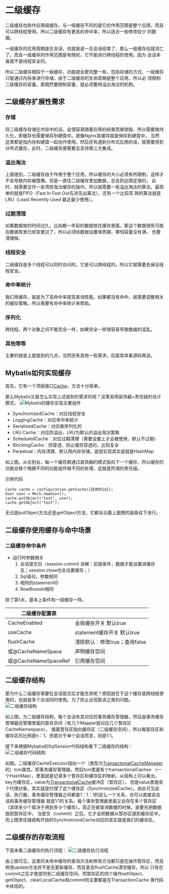# 二级缓存
二级缓存也称作应用级缓存，与一级缓存不同的是它的作用范围是整个应用，而且可以跨线程使用。所以二级缓存有更高的命中率，所以适合一些修改较少
的数据。

一级缓存的应用周期是在会话，也就是说一旦会话结束了，那么一级缓存也就消亡了。而且一级缓存的作用范围是有限的，它不能进行跨线程的使用。因为
会话本身就不是线程安全的。

所以二级缓存相较于一级缓存，功能就会更完整一些，包括存储的方式、一级缓存只能通过内存来进行存储。由于二级缓存的生命周期是整个应用，所以必
须限制二级缓存的容量。那既然要限制容量，就必须要用溢出淘汰的机制。
## 二级缓存扩展性需求
### 存储
将二级缓存存储在内存中的话，会很容易随着应用的结束而被销毁，所以需要做持久化，即缓存也需要保存到硬盘中。就像Nginx其缓存就是保存到硬盘中，
当然这里都是指内存和硬盘一起协作使用。然后还有遇到分布式应用的话，就需要用到分布式缓存，此时，二级缓存便需要去支持第三方集成。

### 溢出淘汰
上面提到，二级缓存由于作用于整个应用，所以缓存的大小必须有所限制，这样才不会导致内存被撑爆。但是一直往二级缓存里加数据，总会到达限定值的，
此时，就需要去作一些清除淘汰缓存的操作。所以就需要一些溢出淘汰的算法，最简单的就是FIFO（Fast In Fast Out先进先出算法），还有一个比较耳
熟的算法就是LRU（Least Recently Used 最近最少使用）。

### 过期清理
如果数据放的时间过久，比如都一年前的数据放在缓存里面，那这个数据很有可能在数据库里已经变更过了，所以必须给数据设置保质期，哪怕容量没有满，
也要清理掉。

### 线程安全
二级缓存是多个线程可以同时访问的，它是可以跨线程的，所以它就需要去保证线程安全。

### 命中率统计
我们用缓存，就是为了高命中来提高查询性能。如果都没有命中，就需要调整相关的缓存策略。所以需要有命中率统计来帮助。

### 序列化
跨线程，两个对象之间不能完全一样，如果完全一样很容易导致数据的混乱。

### 其他等等
主要的就是上面提到的几点，当然还有其他一些需求，后面具体看源码再说。

## Mybatis如何实现缓存
首先，它有一个顶层接口[Cache](../src/main/java/org/apache/ibatis/cache/Cache.java)，方法十分简单。

那么Mybatis又是怎么实现上述提到的需求的呢？这里采用装饰器+责任链的设计模式。
![Mybatis的缓存实现主要组件](../img/20210519222238.png)
- SynchronizedCache：对应线程安全
- LoggingCache：对应命中率统计
- SerializedCache：对应做序列化的
- LRU Cache：对应防溢出，LRU为默认的溢出淘汰策略
- ScheduledCache：对应过期清理（需要设置上才会被使用，默认不过期）
- BlockingCache：防穿透，防止缓存穿透的，比较复杂
- Perpetual：内存清理，默认用内存存储，底层实现其实是就是HashMap

如上图，从左到右，每一个缓存都通过装饰器的模式指向下一个缓存，所以缓存的功能会挨个根据不同的功能组件做不同的处理，这就是所谓的责任链。

示例代码
```
Cache cache = configuration.getCache({具体的id});
User user = Mock.newUser();
cache.putObject("test", user);
cache.getObject("test");
```
无论是putObject方法还是getObject方法，它都会沿着上面图的链条往下进行。
## 二级缓存使用缓存与命中场景
### 二级缓存命中条件
- 运行时参数相关
    1. 会话提交后（session.commit 自解：前提条件，数据才能设置进缓存去；session.close也会设置缓存；）
    2. Sql语句，参数相同
    3. 相同的statementID
    4. RowBounds相同
    
除了第1点，基本上条件和一级缓存一样。

| 二级缓存配置表|   | 
|-------- | --------|
| CacheEnabled | 全局缓存开关 默认true |
| useCache | statement缓存开关 默认true  |
| flushCache | 清除默认：修改true；查询false  |
| <cache/>或@CacheNameSpace | 声明缓存空间 |
| <cache-ref/>或@CacheNameSpaceRef | 引用缓存空间

## 二级缓存结构
那为什么二级缓存需要在会话提交后才能生效呢？原因就在于这个缓存是跨线程使用的，也就是多个会话同时使用。为了防止出现脏读之类的问题。
![二级缓存结构](../img/20210523193258.png)

如上图，为二级缓存结构，每个会话有其对应的事务缓存管理器，然后由事务缓存管理器去管理里面的暂存空间（有几个Mapper就对应几个暂存区CacheNamespace）。
接着暂存区指向缓存区（二级缓存空间），所以每暂存区和缓存区的比例是n：1，但是对于单个会话而言，则是1:1。

接下来根据Mybatis的SqlSession代码结构看下二级缓存的结构：
![二级缓存代码结构](../img/20210523194729.png)

如图，二级缓存CacheExecutor指向一个（类型为[TransactionalCacheManager](../src/main/java/org/apache/ibatis/cache/TransactionalCacheManager.java)的）tcm属性，即事务缓存管理器。然后tcm里面有个transactionalCaches
（一个HashMap），里面就是记录多个暂存区和缓存区的映射。从结构上可以看出，key为缓存区，value为[TransactionalCache](../src/main/java/org/apache/ibatis/cache/decorators/TransactionalCache.java)缓冲区（暂存区），
但是value里面有个代理对象，其实就是代理了这个缓存区（SynchronizedCache）。由此可见会话、执行器、事务缓存管理器之间都是1：1：1的这么一个关系，也可以直接说会话和事务缓存管理器
就是1:1的关系。每个事务管理器里面又会存在多个暂存区（具体多少个取决于用到多少个缓存）。真正在做查询数据的时候，是要先把数据放到暂存区中，
当提交（commit）之后，它才会把数据从暂存区提到缓存区中。而上图责任链结构开始的SynchronizedCache对应的其实就是我们的缓存区。
## 二级缓存的存取流程
下面来看二级缓存的执行流程：
![二级缓存执行流程](../img/20210523203620.png)

由上图可见，这里的未命中缓存的查询方法和修改方法都只是在操作暂存区，而且修改update方法并不是去更新缓存，而且是去flushCache清空缓存。所以
只有在commit之后才能提供到二级缓存空间。而暂存区的四个操作setObject、getObject、clearLocalCache和commit则主要都是在TransactionCache
类代码中体现的。